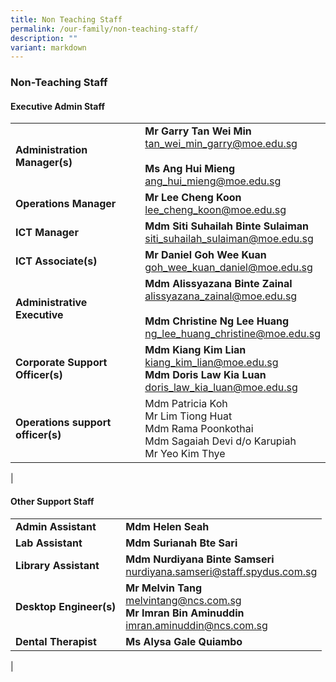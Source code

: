 ```yaml
---
title: Non Teaching Staff
permalink: /our-family/non-teaching-staff/
description: ""
variant: markdown
---
```

### **Non-Teaching Staff**
#### **Executive Admin Staff**

|  |  |
|---|---|
| **Administration Manager(s)** | **Mr Garry Tan Wei Min**<br>[tan_wei_min_garry@moe.edu.sg](tan_wei_min_garry@moe.edu.sg)<br><br>**Ms Ang Hui Mieng**<br>[ang_hui_mieng@moe.edu.sg](ang_hui_mieng@moe.edu.sg) |
| **Operations Manager** | **Mr Lee Cheng Koon**<br>[lee_cheng_koon@moe.edu.sg](lee_cheng_koon@moe.edu.sg) |
| **ICT Manager** | **Mdm Siti Suhailah Binte Sulaiman**<br>[siti_suhailah_sulaiman@moe.edu.sg](siti_suhailah_sulaiman@moe.edu.sg)<br>|
| **ICT Associate(s)** |**Mr Daniel Goh Wee Kuan**<br>[goh_wee_kuan_daniel@moe.edu.sg](goh_wee_kuan_daniel@moe.edu.sg) |
| **Administrative Executive** | **Mdm Alissyazana Binte Zainal**<br>[alissyazana_zainal@moe.edu.sg](alissyazana_zainal@moe.edu.sg)<br><br>**Mdm Christine Ng Lee Huang**<br>[ng_lee_huang_christine@moe.edu.sg](ng_lee_huang_christine@moe.edu.sg) |
| **Corporate Support Officer(s)** |**Mdm Kiang Kim Lian**<br>[kiang_kim_lian@moe.edu.sg](kiang_kim_lian@moe.edu.sg)<br>**Mdm Doris Law Kia Luan**<br>[doris_law_kia_luan@moe.edu.sg](doris_law_kia_luan@moe.edu.sg)  |
| **Operations support officer(s)** | Mdm Patricia Koh <br>Mr Lim Tiong Huat<br>Mdm Rama Poonkothai<br>Mdm Sagaiah Devi d/o Karupiah<br>Mr Yeo Kim Thye |
|

#### **Other Support Staff**

|  |  |
|---|---|
| **Admin Assistant** | **Mdm Helen Seah**|
| **Lab Assistant** | **Mdm Surianah Bte Sari** |
| **Library Assistant** | **Mdm Nurdiyana Binte Samseri**<br>[nurdiyana.samseri@staff.spydus.com.sg](nurdiyana.samseri@staff.spydus.com.sg) |
| **Desktop Engineer(s)** | **Mr Melvin Tang**<br>[melvintang@ncs.com.sg](melvintang@ncs.com.sg) <br>**Mr Imran Bin Aminuddin**<br>[imran.aminuddin@ncs.com.sg](imran.aminuddin@ncs.com.sg)|
| **Dental Therapist** | **Ms Alysa Gale Quiambo** |
|
